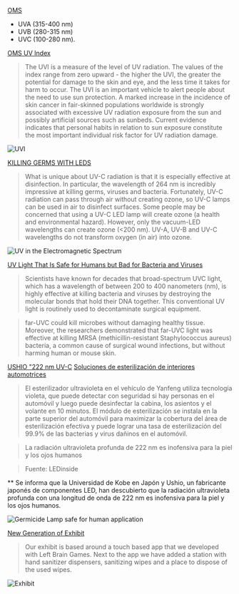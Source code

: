 [OMS](https://www.who.int/uv/uv_and_health/en/ "Ultraviolet radiation and health")

* UVA (315-400 nm)
* UVB (280-315 nm)
* UVC (100-280 nm).

[OMS UV Index](https://www.who.int/uv/intersunprogramme/activities/uv_index/en/)

> The UVI is a measure of the level of UV radiation.
The values of the index range from zero upward - the higher the UVI, the greater the potential for damage to the skin and eye, and the less time it takes for harm to occur.
The UVI is an important vehicle to alert people about the need to use sun protection.
A marked increase in the incidence of skin cancer in fair-skinned populations worldwide is strongly associated with excessive UV radiation exposure from the sun and possibly artificial sources such as sunbeds. Current evidence indicates that personal habits in relation to sun exposure constitute the most important individual risk factor for UV radiation damage.

![UVI](https://www.who.int/uv/intersunprogramme/activities/en/uvcodes.jpg)

[KILLING GERMS WITH LEDS](https://materion.com/resource-center/newsletters/materials-news-stats-and-chats/killing-germs-with-leds)

> What is unique about UV-C radiation is that it is especially effective at disinfection. In particular, the wavelength of 264 nm is incredibly impressive at killing germs, viruses and bacteria. Fortunately, UV-C radiation can pass through air without creating ozone, so UV-C lamps can be used in air to disinfect surfaces. Some people may be concerned that using a UV-C LED lamp will create ozone (a health and environmental hazard).   However, only the vacuum-LED wavelengths can create ozone (<200 nm). UV-A, UV-B and UV-C wavelengths do not transform oxygen (in air) into ozone.

![UV in the Electromagnetic Spectrum](https://materion.com/-/media/images/business-units/advanced-materials-group/me/newsletter-images-2016_targeted-emails/uv-in-electromagnetic-spectrum_600.jpg?la=en&hash=A30103FD712FBA4B4D055B82197580FC)

[UV Light That Is Safe for Humans but Bad for Bacteria and Viruses](https://www.genengnews.com/topics/translational-medicine/uv-light-that-is-safe-for-humans-but-bad-for-bacteria-and-viruses/)

> Scientists have known for decades that broad-spectrum UVC light, which has a wavelength of between 200 to 400 nanometers (nm), is highly effective at killing bacteria and viruses by destroying the molecular bonds that hold their DNA together. This conventional UV light is routinely used to decontaminate surgical equipment.

> far-UVC could kill microbes without damaging healthy tissue. Moreover, the researchers demonstrated that far-UVC light was effective at killing MRSA (methicillin-resistant Staphylococcus aureus) bacteria, a common cause of surgical wound infections, but without harming human or mouse skin.

[USHIO "222 nm UV-C](https://www.ushio.co.jp/en/)
[Soluciones de esterilización de interiores automotrices](http://www.siscmag.com/news/show-3209.html)
> El esterilizador ultravioleta en el vehículo de Yanfeng utiliza tecnología violeta, que puede detectar con seguridad si hay personas en el automóvil y luego puede desinfectar la cabina, los asientos y el volante en 10 minutos. El módulo de esterilización se instala en la parte superior del automóvil para maximizar la cobertura del área de esterilización efectiva y puede lograr una tasa de esterilización del 99.9% de las bacterias y virus dañinos en el automóvil.

> La radiación ultravioleta profunda de 222 nm es inofensiva para la piel y los ojos humanos

> Fuente: LEDinside

** Se informa que la Universidad de Kobe en Japón y Ushio, un fabricante japonés de componentes LED, han descubierto que la radiación ultravioleta profunda con una longitud de onda de 222 nm es inofensiva para la piel y los ojos humanos.

![Germicide Lamp safe for human application](http://www.siscmag.com/upload/202004/14/202004141333273138.jpg)

[New Generation of Exhibit](https://www.lrdesignbuild.com/blog/2020/4/2/sanitize-help-stop-the-spread-of-viruses-and-germs)

> Our exhibit is based around a touch based app that we developed with Left Brain Games.  Next to the app we have added a station with hand sanitizer dispensers, sanitizing wipes and a place to dispose of the used wipes.

![Exhibit](https://images.squarespace-cdn.com/content/v1/53b5d2a1e4b0f56649f6112a/1585859311441-834757DKHPBR2WU73U1F/ke17ZwdGBToddI8pDm48kDep9qb9-272I3GphUMymZ97gQa3H78H3Y0txjaiv_0fDoOvxcdMmMKkDsyUqMSsMWxHk725yiiHCCLfrh8O1z4YTzHvnKhyp6Da-NYroOW3ZGjoBKy3azqku80C789l0mC7VQwPzsd1MRVdmB3-kIH_DCvRn5vcaj_pubFDG151y_hbKz61-xfeiJ18wuDJAg/Sanitize+-+LR+Design%2BBuild+-+Science+Kinetics.png?format=1500w)
